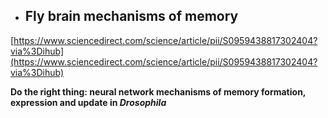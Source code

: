 
- ## Fly brain mechanisms of memory

[https://www.sciencedirect.com/science/article/pii/S0959438817302404?via%3Dihub](https://www.sciencedirect.com/science/article/pii/S0959438817302404?via%3Dihub)

**Do the right thing: neural network mechanisms of memory formation, expression and update in _Drosophila_**